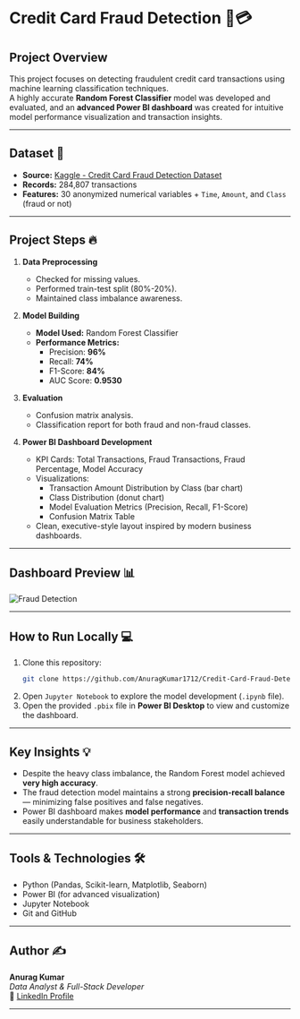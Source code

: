 # Credit Card Fraud Detection 🚨💳

## Project Overview
This project focuses on detecting fraudulent credit card transactions using machine learning classification techniques.  
A highly accurate **Random Forest Classifier** model was developed and evaluated, and an **advanced Power BI dashboard** was created for intuitive model performance visualization and transaction insights.

---

## Dataset 📂
- **Source:** [Kaggle - Credit Card Fraud Detection Dataset](https://www.kaggle.com/datasets/mlg-ulb/creditcardfraud)
- **Records:** 284,807 transactions
- **Features:** 30 anonymized numerical variables + `Time`, `Amount`, and `Class` (fraud or not)

---

## Project Steps 🔥
1. **Data Preprocessing**
   - Checked for missing values.
   - Performed train-test split (80%-20%).
   - Maintained class imbalance awareness.
   
2. **Model Building**
   - **Model Used:** Random Forest Classifier
   - **Performance Metrics:**
     - Precision: **96%**
     - Recall: **74%**
     - F1-Score: **84%**
     - AUC Score: **0.9530**
   
3. **Evaluation**
   - Confusion matrix analysis.
   - Classification report for both fraud and non-fraud classes.
   
4. **Power BI Dashboard Development**
   - KPI Cards: Total Transactions, Fraud Transactions, Fraud Percentage, Model Accuracy
   - Visualizations:
     - Transaction Amount Distribution by Class (bar chart)
     - Class Distribution (donut chart)
     - Model Evaluation Metrics (Precision, Recall, F1-Score)
     - Confusion Matrix Table
   - Clean, executive-style layout inspired by modern business dashboards.

---

## Dashboard Preview 📊

![Fraud Detection](https://github.com/user-attachments/assets/7e1fe11f-a21d-4ad5-bb41-c965d8d62306)

---

## How to Run Locally 💻
1. Clone this repository:
   ```bash
   git clone https://github.com/AnuragKumar1712/Credit-Card-Fraud-Detection.git
   ```
2. Open `Jupyter Notebook` to explore the model development (`.ipynb` file).
3. Open the provided `.pbix` file in **Power BI Desktop** to view and customize the dashboard.

---

## Key Insights 💡
- Despite the heavy class imbalance, the Random Forest model achieved **very high accuracy**.
- The fraud detection model maintains a strong **precision-recall balance** — minimizing false positives and false negatives.
- Power BI dashboard makes **model performance** and **transaction trends** easily understandable for business stakeholders.

---

## Tools & Technologies 🛠️
- Python (Pandas, Scikit-learn, Matplotlib, Seaborn)
- Power BI (for advanced visualization)
- Jupyter Notebook
- Git and GitHub

---

## Author ✍️
**Anurag Kumar**  
_Data Analyst & Full-Stack Developer_  
🔗 [LinkedIn Profile](your_link_here)

---
